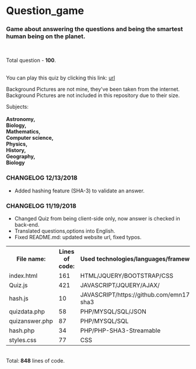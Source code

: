 # Question_game
<h3> Game about answering the questions and being the smartest human being on the planet.</h3><br>

Total question - <strong>100</strong>.<br><br>

You can play this quiz by clicking this link:
<a href="http://vilniausfonas.info/en/quiz" target="_blank">url</a><br>

Background Pictures are not mine, they've been taken from the internet.<br>
Background Pictures are not included in this repository due to their size.

Subjects:<br><br>
<strong>
Astronomy,<br>Biology,<br>Mathematics,<br>Computer science,<br>Physics,<br>History,<br>Geography,<br>Biology<br>
</strong>

<h3> CHANGELOG 12/13/2018</h3>
<ul>
<li> Added hashing feature (SHA-3) to validate an
  answer.</li>
</ul>

<h3> CHANGELOG 11/19/2018</h3>
<ul>
<li> Changed Quiz from being client-side only, now
  answer is checked in back-end.</li>
<li> Translated questions,options into English.</li>
  <li> Fixed README.md: updated website url, fixed typos.</li>
</ul>

<table style="width:100%">
  <tr>
    <th>File name:</th>
    <th>Lines of code:</th> 
    <th>Used technologies/languages/frameworks:</th>
  </tr>
  <tr>
    <td>index.html</td>
    <td>161</td> 
    <td>HTML/JQUERY/BOOTSTRAP/CSS</td>
  </tr>
  <tr>
    <td>Quiz.js</td>
    <td>421</td> 
    <td>JAVASCRIPT/JQUERY/AJAX/</td>
  </tr>
   <tr>
    <td>hash.js</td>
    <td>10</td> 
    <td>JAVASCRIPT/https://github.com/emn178/js-sha3</td>
  </tr> 
  <tr>
    <td>quizdata.php</td>
    <td>58</td> 
    <td>PHP/MYSQL/SQL/JSON</td>
  </tr>  
   <tr>
    <td>quizanswer.php</td>
    <td>87</td> 
    <td>PHP/MYSQL/SQL</td>
  </tr>
   <tr>
    <td>hash.php</td>
    <td>34</td> 
    <td>PHP/PHP-SHA3-Streamable</td>
  </tr>  
  <tr>
    <td>styles.css</td>
    <td>77</td> 
    <td>CSS</td>
  </tr>    
</table>
<br>
Total:<strong> 848</strong>  lines of code.
